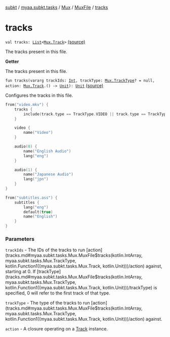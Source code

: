 [subkt](../../../index.md) / [myaa.subkt.tasks](../../index.md) / [Mux](../index.md) / [MuxFile](index.md) / [tracks](./tracks.md)

# tracks

`val tracks: `[`List`](https://kotlinlang.org/api/latest/jvm/stdlib/kotlin.collections/-list/index.html)`<`[`Mux.Track`](../-track/index.md)`>` [(source)](https://github.com/Myaamori/SubKt/blob/0.1.9/src/main/kotlin/myaa/subkt/tasks/muxtask.kt#L356)

The tracks present in this file.

**Getter**

The tracks present in this file.

`fun tracks(vararg trackIds: `[`Int`](https://kotlinlang.org/api/latest/jvm/stdlib/kotlin/-int/index.html)`, trackType: `[`Mux.TrackType`](../-track-type/index.md)`? = null, action: `[`Mux.Track`](../-track/index.md)`.() -> `[`Unit`](https://kotlinlang.org/api/latest/jvm/stdlib/kotlin/-unit/index.html)`): `[`Unit`](https://kotlinlang.org/api/latest/jvm/stdlib/kotlin/-unit/index.html) [(source)](https://github.com/Myaamori/SubKt/blob/0.1.9/src/main/kotlin/myaa/subkt/tasks/muxtask.kt#L392)

Configures the tracks in this file.

``` kotlin
from("video.mkv") {
    tracks {
        include(track.type == TrackType.VIDEO || track.type == TrackType.AUDIO)
    }

    video {
        name("Video")
    }

    audio(0) {
        name("English Audio")
        lang("eng")
    }

    audio(1) {
        name("Japanese Audio")
        lang("jpn")
    }
}

from("subtitles.ass") {
    subtitles {
        lang("eng")
        default(true)
        name("English")
    }
}
```

### Parameters

`trackIds` - The IDs of the tracks to run [action](tracks.md#myaa.subkt.tasks.Mux.MuxFile$tracks(kotlin.IntArray, myaa.subkt.tasks.Mux.TrackType, kotlin.Function1((myaa.subkt.tasks.Mux.Track, kotlin.Unit)))/action) against, starting at 0.
If [trackType](tracks.md#myaa.subkt.tasks.Mux.MuxFile$tracks(kotlin.IntArray, myaa.subkt.tasks.Mux.TrackType, kotlin.Function1((myaa.subkt.tasks.Mux.Track, kotlin.Unit)))/trackType) is specified, 0 will refer to the first track of that type.

`trackType` - The type of the tracks to run [action](tracks.md#myaa.subkt.tasks.Mux.MuxFile$tracks(kotlin.IntArray, myaa.subkt.tasks.Mux.TrackType, kotlin.Function1((myaa.subkt.tasks.Mux.Track, kotlin.Unit)))/action) against.

`action` - A closure operating on a [Track](../-track/index.md) instance.